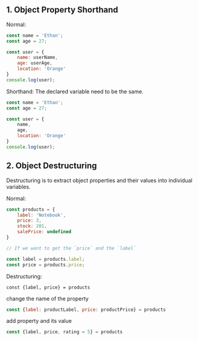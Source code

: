 

## 1. Object Property Shorthand

Normal:
```js
const name = 'Ethan';
const age = 27;

const user = {
    name: userName,
    age: userAge,
    location: 'Orange'
}
console.log(user);
```

Shorthand: 
The declared variable need to be the same.

```js
const name = 'Ethan';
const age = 27;

const user = {
    name,
    age,
    location: 'Orange'
}
console.log(user);
```

## 2. Object Destructuring

Destructuring is to extract object properties and their values into individual variables.

Normal:

```js
const products = {
    label: 'Notebook',
    price: 3,
    stock: 201,
    salePrice: undefined
}
```

```js
// If we want to get the `price` and the `label`

const label = products.label;
const price = products.price;
```

Destructuring:

```ls
const {label, price} = products
```

change the name of the property

```js
const {label: productLabel, price: productPrice} = products
```

add property and its value

```js
const {label, price, rating = 5} = products
```
